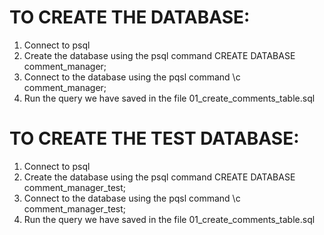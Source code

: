 # TO CREATE THE DATABASE: 
1. Connect to psql
2. Create the database using the psql command CREATE DATABASE comment_manager;
3. Connect to the database using the pqsl command \c comment_manager;
4. Run the query we have saved in the file 01_create_comments_table.sql

# TO CREATE THE TEST DATABASE:
1. Connect to psql
2. Create the database using the psql command CREATE DATABASE comment_manager_test;
3. Connect to the database using the pqsl command \c comment_manager_test;
4. Run the query we have saved in the file 01_create_comments_table.sql